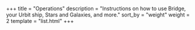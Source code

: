 +++
title = "Operations"
description = "Instructions on how to use Bridge, your Urbit ship, Stars and Galaxies, and more."
sort_by = "weight"
weight = 2
template = "list.html"
+++